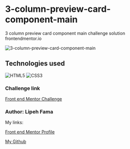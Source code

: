 # 3-column-preview-card-component-main
3 column preview card component main challenge solution frontendmentor.io

![3-column-preview-card-component-main](https://user-images.githubusercontent.com/91050670/171258688-ce7770b1-ad83-48d9-b84e-cd3cb224613f.gif)

## Technologies used
![HTML5](https://img.shields.io/badge/html5-%23E34F26.svg?style=for-the-badge&logo=html5&logoColor=white)
![CSS3](https://img.shields.io/badge/css3-%231572B6.svg?style=for-the-badge&logo=css3&logoColor=white)

### Challenge link
<p><a href=https://www.frontendmentor.io/challenges/3column-preview-card-component-pH92eAR2-/hub/3column-preview-card-component-_btSK6uD6u>Front end Mentor Challenge</a></p>

### Author: Lipeh Fama
My links:
<p><a href="https://www.frontendmentor.io/profile/FelipeFama">Front end Mentor Profile</a></p>
<p><a href="https://github.com/FelipeFama">My Github</a></

